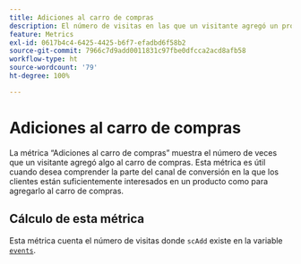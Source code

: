 ```yaml
---
title: Adiciones al carro de compras
description: El número de visitas en las que un visitante agregó un producto al carro de compras.
feature: Metrics
exl-id: 0617b4c4-6425-4425-b6f7-efadbd6f58b2
source-git-commit: 7966c7d9add0011831c97fbe0dfcca2acd8afb58
workflow-type: ht
source-wordcount: '79'
ht-degree: 100%

---
```


# Adiciones al carro de compras

La métrica “Adiciones al carro de compras” muestra el número de veces que un visitante agregó algo al carro de compras. Esta métrica es útil cuando desea comprender la parte del canal de conversión en la que los clientes están suficientemente interesados en un producto como para agregarlo al carro de compras.

## Cálculo de esta métrica

Esta métrica cuenta el número de visitas donde `scAdd` existe en la variable [`events`](/help/implement/vars/page-vars/events/events-overview.md).
